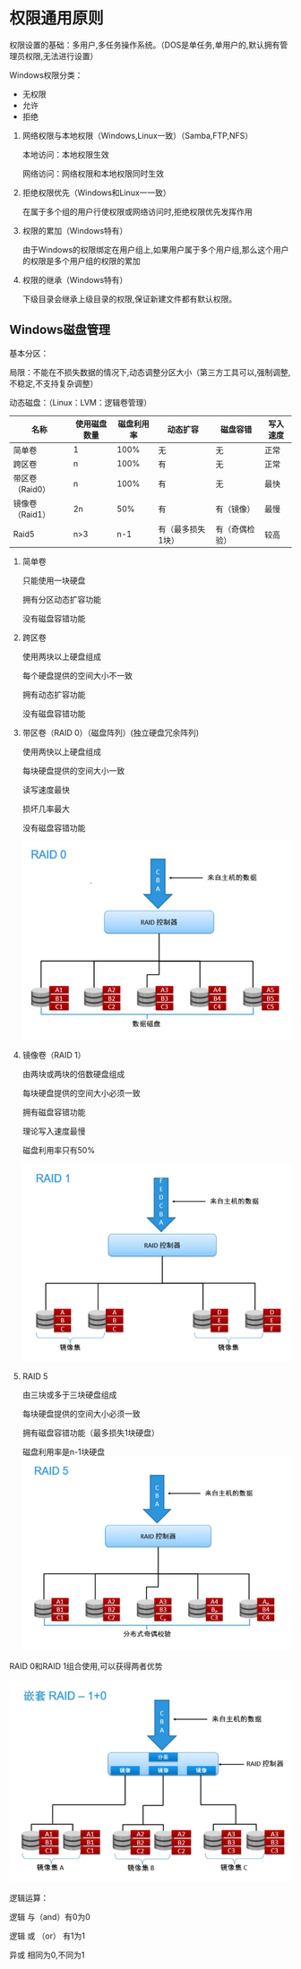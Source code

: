 # 权限通用原则

权限设置的基础：多用户,多任务操作系统。（DOS是单任务,单用户的,默认拥有管理员权限,无法进行设置）

Windows权限分类：

* 无权限
* 允许
* 拒绝

1. 网络权限与本地权限（Windows,Linux一致）（Samba,FTP,NFS）

    本地访问：本地权限生效

    网络访问：网络权限和本地权限同时生效

2. 拒绝权限优先（Windows和Linux一一致）

    在属于多个组的用户行使权限或网络访问时,拒绝权限优先发挥作用

3. 权限的累加（Windows特有）

    由于Windows的权限绑定在用户组上,如果用户属于多个用户组,那么这个用户的权限是多个用户组的权限的累加

4. 权限的继承（Windows特有）

    下级目录会继承上级目录的权限,保证新建文件都有默认权限。

## Windows磁盘管理

基本分区：

局限：不能在不损失数据的情况下,动态调整分区大小（第三方工具可以,强制调整,不稳定,不支持复杂调整）

动态磁盘：（Linux：LVM：逻辑卷管理）

| 名称            | 使用磁盘数量 | 磁盘利用率 | 动态扩容          | 磁盘容错       | 写入速度 |
| --------------- | ------------ | ---------- | ----------------- | -------------- | -------- |
| 简单卷          | 1            | 100%       | 无                | 无             | 正常     |
| 跨区卷          | n            | 100%       | 有                | 无             | 正常     |
| 带区卷（Raid0） | n            | 100%       | 有                | 无             | 最快     |
| 镜像卷（Raid1） | 2n           | 50%        | 有                | 有（镜像）     | 最慢     |
| Raid5           | n>3          | n-1        | 有（最多损失1块） | 有（奇偶检验） | 较高     |

1. 简单卷

    只能使用一块硬盘

    拥有分区动态扩容功能

    没有磁盘容错功能

2. 跨区卷

    使用两块以上硬盘组成

    每个硬盘提供的空间大小不一致

    拥有动态扩容功能

    没有磁盘容错功能

3. 带区卷（RAID 0）（磁盘阵列）(独立硬盘冗余阵列)

    使用两快以上硬盘组成

    每块硬盘提供的空间大小一致

    读写速度最快

    损坏几率最大

    没有磁盘容错功能

    ![Raid0](./Pics/Raid0.jpg)

4. 镜像卷（RAID 1）

    由两块或两块的倍数硬盘组成

    每块硬盘提供的空间大小必须一致

    拥有磁盘容错功能

    理论写入速度最慢

    磁盘利用率只有50%

    ![Raid1](./Pics/Raid1.jpg)

5. RAID 5

    由三块或多于三块硬盘组成

    每块硬盘提供的空间大小必须一致

    拥有磁盘容错功能（最多损失1块硬盘）

    磁盘利用率是n-1块硬盘
    ![Raid5](./Pics/Raid5.jpg)

RAID 0和RAID 1组合使用,可以获得两者优势

![Raid10](./Pics/Raid1+0.jpg)

逻辑运算：

​逻辑 与（and）有0为0

​逻辑 或 （or） 有1为1

​异或 相同为0,不同为1
